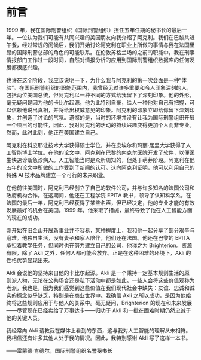 # 前言

1999 年，我在国际刑警组织（国际刑警组织）担任五年任期的秘书长的最后一年。一位认为我们可能有共同兴趣的美国朋友向我介绍了阿克利。我们在巴黎共进午餐，经过常规的问候后，我们开始讨论阿克利在职业上所做的事情与我在法国里昂的国际刑警总部的角色的可能联系。在伦敦苏格兰场的之前的职能中，我在刑事情报部门工作过一段时间，自然对情报分析的应用到国际刑警组织数据库的任何发展都很感兴趣。

也许在这个阶段，我应该说明一下，为什么我与阿克利的第一次会面是一种“体验”。在国际刑警组织的职能范围内，我曾经见过许多重要和令人印象深刻的人，包括两位美国总统，但阿克利以一种不同的方式给我留下了深刻印象。他的外形，毫无疑问是因为他的卡比尔起源，他为此特别自豪，给人一种他对自己有把握，可以信赖他说出真相，并将给出权威意见的印象。阿克利的印象立即给你留下深刻印象，并创造了讨论的气氛。遗憾的是，当时的环境并没有让我为国际刑警组织开展一个项目的可能性，因此，我对阿克利的活动的持续兴趣变得更加个人而非专业。然而，此时此刻，他正在美国建立自己。

阿克利在科皮耶让技术大学获得硕士学位，并在皮埃尔和玛丽·居里大学获得了人工智能博士学位。在他的论文中，阿克利在巴黎的内克尔医院开发了软件，以便医生快速诊断急诊病人。人工智能当时是众所周知的，但处于萌芽阶段。阿克利在他五年的论文中所做的工作受到了新闻的认可。这向阿克利证明，他可以利用自己的特殊 AI 技术品牌建立一个可行的未来职业。

在他前往美国时，阿克利已经创立了自己的软件公司，并与许多知名的法国公司和政府机构合作。在这期间，他还在工程学院 EPITA 教书，领导了认知科学系。在法国的最后一年，阿克利已经获得了某些名声，但已经决定，他的专业才能的有效发展最好的机会在美国。1999 年，他采取了措施，最终导致了他在人工智能方面的现在的成功。

刚开始在旧金山开展新事业并不容易，某种程度上，我和他一起分享了部分艰辛与磨难。他独自生活，没有妻子和家人陪伴，他们还在法国。他还在巴黎的 EPITA 承担着教学任务，但同时也在努力建立自己的公司，他称之为 Brighterion。资源有限，除了 Akli 之外，任何人都可能会放弃。正是在这种困难的环境下，Akli 的性格优势显现出来。

Akli 会说他的坚持来自他的卡比尔起源。Akli 是一个秉持一定基本规则生活的原则派人物，无论在公共场合还是私下活动中都是如此。一些人会将这些价值观称为老派，我也是，因为我们感觉到这些价值在我们现代社会中缺失：友谊、忠诚和诚实的概念似乎缺乏，特别是在商业世界中。我确信 Akli 之所以成功，是因为他始终将这些规则应用于与他人的关系中。毫无疑问，Brighterion 的现在和未来发展——尽管现在已经卖给了万事达卡——归功于 Akli 和一批在困难时期仍然忠诚于他的关键人员。

我经常向 Akli 请教我在媒体上看到的东西，这与我对人工智能的理解从未相符。我相信还有许多其他人处于我的情况。因此，我特别感谢 Akli 写了这样一本书。

——雷蒙德·肯德尔，国际刑警组织名誉秘书长
